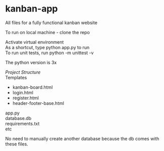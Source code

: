 # kanban-app
All files for a fully functional kanban website  

To run on local machine - clone the repo  

Activate virtual environment   
As a shortcut, type python app.py to run   
To run unit tests, run python -m unittest -v     

The python version is 3x    

*Project Structure*     
Templates
- kanban-board.html
- login.html
- register.html
- header-footer-base.html

app.py    
database.db    
requirements.txt   
etc    


No need to manually create another database because the db comes with these files.
